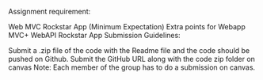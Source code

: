 Assignment requirement:

Web MVC Rockstar App (Minimum Expectation)
Extra points for Webapp MVC+ WebAPI Rockstar App
Submission Guidelines:

Submit a .zip file of the code with the Readme file and the code should be pushed on Github.
Submit the GitHub URL along with the code zip folder on canvas
Note: Each member of the group has to do a submission on canvas.
